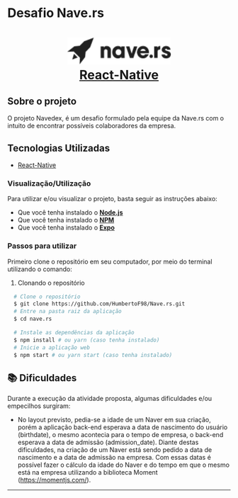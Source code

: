 # Desafio Nave.rs

<h1 align="center">
    <img alt="Nave.rs" src="assets/LogoNave.png" height="60px" />
    <br/>
   <a href="https://reactnative.dev/docs/getting-started" target="_blank" rel="noopener">React-Native</a> 
</h1>

## Sobre o projeto

O projeto Navedex, é um desafio formulado pela equipe da Nave.rs com o intuito
de encontrar possíveis colaboradores da empresa.

## Tecnologias Utilizadas

- <a href="https://reactnative.dev/" target="_blank" rel="noopener">React-Native</a>

### Visualização/Utilização

Para utilizar e/ou visualizar o projeto, basta seguir as instruções abaixo:

- Que você tenha instalado o **<a href="https://nodejs.org/en/" target="_blank" rel="noopener">Node.js</a>**
- Que você tenha instalado o **<a href="https://www.npmjs.com/" target="_blank" rel="noopener">NPM</a>**
- Que você tenha instalado o **<a href="https://docs.expo.io/get-started/installation/" target="_blank" rel="noopener">Expo</a>**

### Passos para utilizar

Primeiro clone o repositório em seu computador, por meio do terminal utilizando o comando:

1. Clonando o repositório

```sh
  # Clone o repositório
  $ git clone https://github.com/HumbertoF98/Nave.rs.git
  # Entre na pasta raiz da aplicação
  $ cd nave.rs
```

```sh
  # Instale as dependências da aplicação
  $ npm install # ou yarn (caso tenha instalado)
  # Inicie a aplicação web
  $ npm start # ou yarn start (caso tenha instalado)
```

## 📚 Dificuldades

Durante a execução da atividade proposta, algumas dificuldades e/ou empecilhos surgiram:

- No layout previsto, pedia-se a idade de um Naver em sua criação, porém a aplicação back-end esperava a data de nascimento do usuário (birthdate), o mesmo acontecia para o tempo de empresa, o back-end esperava a data de admissão (admission_date). Diante destas dificuldades, na criação de um Naver está sendo pedido a data de nascimento e a data de admissão na empresa. Com essas datas é possível fazer o cálculo da idade do Naver e do tempo em que o mesmo está na empresa utilizando a biblioteca Moment (https://momentjs.com/).

---

